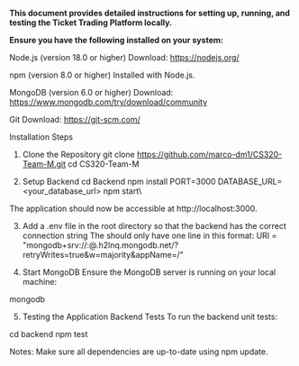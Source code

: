 **This document provides detailed instructions for setting up, running, and testing the Ticket Trading Platform locally.**

**Ensure you have the following installed on your system:**

Node.js (version 18.0 or higher)
Download: https://nodejs.org/

npm (version 8.0 or higher)
Installed with Node.js.

MongoDB (version 6.0 or higher)
Download: https://www.mongodb.com/try/download/community

Git
Download: https://git-scm.com/

Installation Steps
1) Clone the Repository
git clone https://github.com/marco-dm1/CS320-Team-M.git
cd CS320-Team-M

2) Setup Backend
   cd Backend
   npm install
   PORT=3000
   DATABASE_URL=<your_database_url>
   npm start\

The application should now be accessible at http://localhost:3000.

3) Add a .env file in the root directory so that the backend has the correct connection string
   The should only have one line in this format:
   URI = "mongodb+srv://<USERNAME>:<PASSWORD>@<CLUSTER>.h2lnq.mongodb.net/?retryWrites=true&w=majority&appName=<CLUSTER>/<DATABASE>"

4) Start MongoDB
Ensure the MongoDB server is running on your local machine:

mongodb



5) Testing the Application
Backend Tests
To run the backend unit tests:

cd backend
npm test


Notes: 
Make sure all dependencies are up-to-date using npm update.
